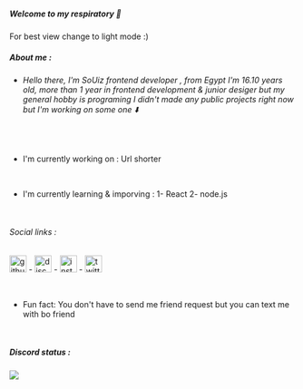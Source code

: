 ##### Welcome to my respiratory :handshake:
For best view change to light mode :)
 <br/>

 ##### **About me** :


- ###### Hello there, I'm SoUiz frontend developer , from Egypt I'm 16.10 years old, more than 1 year in frontend development & junior desiger but my general hobby is programing I didn't made any public projects right now but I'm working on some one :arrow_down: 

<br/>

- I'm currently working on :
 Url shorter


<br/>

- I'm currently learning & imporving :
1- React
2- node.js
<br/>

###### Social links :
[<img src='https://cdn.jsdelivr.net/npm/simple-icons@3.0.1/icons/github.svg' alt='github' height='30'>](https://github.com/https://github.com/iiSoUlzDev) - [<img src='https://cdn.jsdelivr.net/npm/simple-icons@3.0.1/icons/discord.svg' alt='discord' height='30'>](https://discord.com/users/779536788058013697)  -  [<img src='https://cdn.jsdelivr.net/npm/simple-icons@3.0.1/icons/instagram.svg' alt='instagram' height='30'>](https://www.instagram.com/X2_69x/) -  [<img src='https://cdn.jsdelivr.net/npm/simple-icons@3.0.1/icons/twitter.svg' alt='twitter' height='30'>](https://twitter.com/sir69) 

<br/>

-  Fun fact: You don't have to send me friend request but you can text me with bo friend
<br/>

   #####  Discord status :

<img src="https://discord.c99.nl/widget/theme-4/779536788058013697.png">
  






